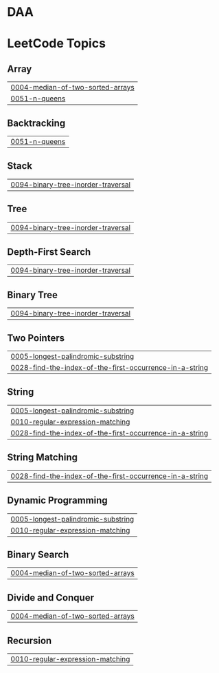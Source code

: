 # DAA
<!---LeetCode Topics Start-->
# LeetCode Topics
## Array
|  |
| ------- |
| [0004-median-of-two-sorted-arrays](https://github.com/Kruthin-JA/DAA/tree/master/0004-median-of-two-sorted-arrays) |
| [0051-n-queens](https://github.com/Kruthin-JA/DAA/tree/master/0051-n-queens) |
## Backtracking
|  |
| ------- |
| [0051-n-queens](https://github.com/Kruthin-JA/DAA/tree/master/0051-n-queens) |
## Stack
|  |
| ------- |
| [0094-binary-tree-inorder-traversal](https://github.com/Kruthin-JA/DAA/tree/master/0094-binary-tree-inorder-traversal) |
## Tree
|  |
| ------- |
| [0094-binary-tree-inorder-traversal](https://github.com/Kruthin-JA/DAA/tree/master/0094-binary-tree-inorder-traversal) |
## Depth-First Search
|  |
| ------- |
| [0094-binary-tree-inorder-traversal](https://github.com/Kruthin-JA/DAA/tree/master/0094-binary-tree-inorder-traversal) |
## Binary Tree
|  |
| ------- |
| [0094-binary-tree-inorder-traversal](https://github.com/Kruthin-JA/DAA/tree/master/0094-binary-tree-inorder-traversal) |
## Two Pointers
|  |
| ------- |
| [0005-longest-palindromic-substring](https://github.com/Kruthin-JA/DAA/tree/master/0005-longest-palindromic-substring) |
| [0028-find-the-index-of-the-first-occurrence-in-a-string](https://github.com/Kruthin-JA/DAA/tree/master/0028-find-the-index-of-the-first-occurrence-in-a-string) |
## String
|  |
| ------- |
| [0005-longest-palindromic-substring](https://github.com/Kruthin-JA/DAA/tree/master/0005-longest-palindromic-substring) |
| [0010-regular-expression-matching](https://github.com/Kruthin-JA/DAA/tree/master/0010-regular-expression-matching) |
| [0028-find-the-index-of-the-first-occurrence-in-a-string](https://github.com/Kruthin-JA/DAA/tree/master/0028-find-the-index-of-the-first-occurrence-in-a-string) |
## String Matching
|  |
| ------- |
| [0028-find-the-index-of-the-first-occurrence-in-a-string](https://github.com/Kruthin-JA/DAA/tree/master/0028-find-the-index-of-the-first-occurrence-in-a-string) |
## Dynamic Programming
|  |
| ------- |
| [0005-longest-palindromic-substring](https://github.com/Kruthin-JA/DAA/tree/master/0005-longest-palindromic-substring) |
| [0010-regular-expression-matching](https://github.com/Kruthin-JA/DAA/tree/master/0010-regular-expression-matching) |
## Binary Search
|  |
| ------- |
| [0004-median-of-two-sorted-arrays](https://github.com/Kruthin-JA/DAA/tree/master/0004-median-of-two-sorted-arrays) |
## Divide and Conquer
|  |
| ------- |
| [0004-median-of-two-sorted-arrays](https://github.com/Kruthin-JA/DAA/tree/master/0004-median-of-two-sorted-arrays) |
## Recursion
|  |
| ------- |
| [0010-regular-expression-matching](https://github.com/Kruthin-JA/DAA/tree/master/0010-regular-expression-matching) |
<!---LeetCode Topics End-->